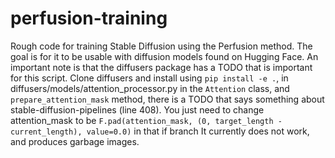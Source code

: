 # perfusion-training
Rough code for training Stable Diffusion using the Perfusion method. 
The goal is for it to be usable with diffusion models found on Hugging Face. 
An important note is that the diffusers package has a TODO that is important for this script. 
Clone diffusers and install using `pip install -e .`, in diffusers/models/attention_processor.py in the `Attention` class, and `prepare_attention_mask` method, there is a TODO that says something about stable-diffusion-pipelines (line 408). You just need to change attention_mask to be  `F.pad(attention_mask, (0, target_length - current_length), value=0.0)` in that if branch
It currently does not work, and produces garbage images.